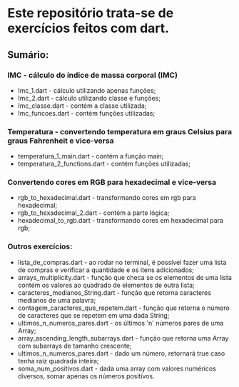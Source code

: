 # Este repositório trata-se de exercícios feitos com dart.

## Sumário:

### IMC - cálculo do índice de massa corporal (IMC)
- Imc_1.dart - cálculo utilizando apenas funções;
- Imc_2.dart - cálculo utilizando classe e funções;
- Imc_classe.dart - contém a classe utilizada;
- Imc_funcoes.dart - contém funções utilizadas;

### Temperatura - convertendo temperatura em graus Celsius para graus Fahrenheit e vice-versa
- temperatura_1_main.dart - contém a função main;
- temperatura_2_functions.dart - contém funções utilizadas;

### Convertendo cores em RGB para hexadecimal e vice-versa
- rgb_to_hexadecimal.dart - transformando cores em rgb para hexadecimal;
- rgb_to_hexadecimal_2.dart - contém a parte lógica;
- hexadecimal_to_rgb.dart - transformando cores em hexadecimal para rgb;

### Outros exercícios:
- lista_de_compras.dart - ao rodar no terminal, é possível fazer uma lista de compras e verificar a quantidade e os itens adicionados;
- arrays_multiplicity.dart - função que checa se os elementos de uma lista contém os valores ao quadrado de elementos de outra lista;
- caracteres_medianos_String.dart - função que retorna caracteres medianos de uma palavra;
- contagem_caracteres_que_repetem.dart - função que retorna o número de caracteres que se repetem em uma dada String;
- ultimos_n_numeros_pares.dart - os últimos 'n' números pares de uma Array;
- array_ascending_length_subarrays.dart - função que retorna uma Array com subarrays de tamanho crescente;
- ultimos_n_numeros_pares.dart - dado um número, retornará true caso tenha raiz quadrada inteira;
- soma_num_positivos.dart - dada uma array com valores numéricos diversos, somar apenas os números positivos.